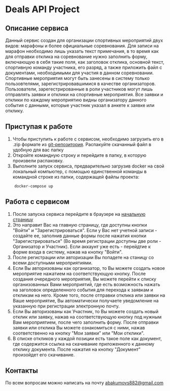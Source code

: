 # Deals API Project
## Описание сервиса
Данный сервис создан для организации спортивных мероприятий двух видов: марафоны и более официальные соревнования. 
Для записи на марафон необходимо лишь указать текст примечания, в то время как для отправки отклика на соревнование 
нужно заполнить форму, включающую в себя такие поля, как заголовок отклика, основной текст, спортивную команду 
участника, его разряд, а также приложить файл с документами, необходимыми для участия в данном соревновании. Спортивные 
мероприятия могут быть занесены в систему только пользовтелями, зарегистрировавшимися в качестве организаторов. 
Пользователи, зарегестрированные в роли участников могут лишь отправлять заявки и отклики на спортивные мероприятия. 
Все заявки и отклики по каждому мероприятию видны организатору данного события с данными, которые участник указал 
в анкете к заявке или отклику. 

## Приступая к работе
1. Чтобы приступить к работе с сервисом, необходимо загрузить его в .zip формате из 
[git-репозитория](https://github.com/abakums/django_events). Распакуйте скачанный файл в удобную для вас папку 
2. Откройте командную строку и перейдите в папку, в которую произвели распаковку. 
3. Выполните запуск сервиса, предварительно загрузив docker на свой локальный компьютер, с помощью единственной 
команды в командной строке из папки, содержащей файлы проекта:

```console
    docker-compose up
```


## Работа с сервисом
1. После запуска сервиса перейдите в браузере на [начальную страницу](http://127.0.0.1:8000/)
2. Это направит Вас на главную страницу, где доступны кнопки "Войти" и "Зарегистрироваться". Если у Вас нет учетной 
записи - создайте ее, заполнив данные формы после нажатия кнопки "Зарегистрироваться" (Во время регистрации доступны 
две роли - Организатор и Участник). Если аккаунт уже есть - перейдтие к форме входа в систему, нажав на кнопку "Войти".
3. После регистрации или авторизации Вы попадете на станицу со всеми доступными мероприятиями.
4. Если Вы авторизованы как организатор, то Вы можете создать новое мероприятие нажатием на соответствующую кнопку.
После создания очередного мероприятия, Вы можете перейти к списку организованных Вами мероприятий, где есть 
возможность нажать на заголовок определенного события для перехода к заявкам и откликам на него. Кроме того, после 
отправки отклика или заявки на Ваше мероприятие, Вы автоматически получаете уведомление на указанную при регистрации 
электронную почту. 
5. Если Вы авторизованы как Участник, то Вы можете создать новый отклик или заявку, нажав на соответствующую кнопку под
нужным Вам мероприятием, после чего заполнить форму. После отправки заявки или отклика Вы можете ознакомиться с ними,
нажав соответственно на кнопку "Мои заявки" или "Мои отклики". 
6. В списке откликов у каждой позиции есть такое поле как документ, где содержится ссылка на скачивание приложенного к 
данному отклику документа. После нажатия на кнопку "Документ" произойдет его скачивание. 


## Контакты
По всем вопросам можно написать на почту abakumovs882@gmail.com